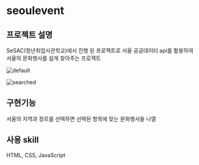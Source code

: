 # seoulevent

## 프로젝트 설명
SeSAC(청년취업사관학교)에서 진행 된 프로젝트로 서울 공공데이터 api를 활용하여 서울의 문화행사를 쉽게 찾아주는 프로젝트

![default](https://user-images.githubusercontent.com/53254103/213065401-f12973ff-b03c-4fb0-812d-56a041190697.png)

![searched](https://user-images.githubusercontent.com/53254103/213065485-4284c4b4-3ab6-4436-98ce-78a0f822da92.png)

## 구현기능
서울의 지역과 장르를 선택하면 선택된 항목에 맞는 문화행사들 나열

## 사용 skill
HTML, CSS, JavaScript


